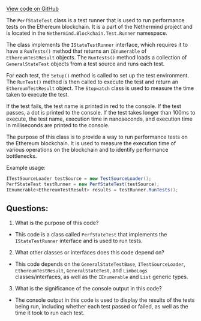 [View code on GitHub](https://github.com/NethermindEth/nethermind/src/Nethermind/Nethermind.Blockchain.Test.Runner/PerfTest.cs)

The `PerfStateTest` class is a test runner that is used to run performance tests on the Ethereum blockchain. It is a part of the Nethermind project and is located in the `Nethermind.Blockchain.Test.Runner` namespace. 

The class implements the `IStateTestRunner` interface, which requires it to have a `RunTests()` method that returns an `IEnumerable` of `EthereumTestResult` objects. The `RunTests()` method loads a collection of `GeneralStateTest` objects from a test source and runs each test. 

For each test, the `Setup()` method is called to set up the test environment. The `RunTest()` method is then called to execute the test and return an `EthereumTestResult` object. The `Stopwatch` class is used to measure the time taken to execute the test. 

If the test fails, the test name is printed in red to the console. If the test passes, a dot is printed to the console. If the test takes longer than 100ms to execute, the test name, execution time in nanoseconds, and execution time in milliseconds are printed to the console. 

The purpose of this class is to provide a way to run performance tests on the Ethereum blockchain. It is used to measure the execution time of various operations on the blockchain and to identify performance bottlenecks. 

Example usage:

```csharp
ITestSourceLoader testSource = new TestSourceLoader();
PerfStateTest testRunner = new PerfStateTest(testSource);
IEnumerable<EthereumTestResult> results = testRunner.RunTests();
```
## Questions: 
 1. What is the purpose of this code?
- This code is a class called `PerfStateTest` that implements the `IStateTestRunner` interface and is used to run tests. 

2. What other classes or interfaces does this code depend on?
- This code depends on the `GeneralStateTestBase`, `ITestSourceLoader`, `EthereumTestResult`, `GeneralStateTest`, and `LimboLogs` classes/interfaces, as well as the `IEnumerable` and `List` generic types.

3. What is the significance of the console output in this code?
- The console output in this code is used to display the results of the tests being run, including whether each test passed or failed, as well as the time it took to run each test.